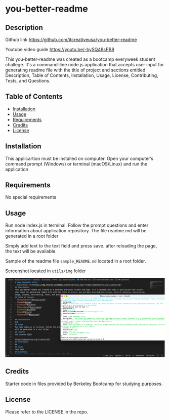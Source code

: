 # you-better-readme

## Description

Github link
https://github.com/itcreativeusa/you-better-readme

Youtube video guide
https://youtu.be/-bySQ48sPB8

This you-better-readme was created as a bootcamp everyweek student challege.
It's a command-line node.js application that accepts user input for generating readme file with the title of project and sections entitled Description, Table of Contents, Installation, Usage, License, Contributing, Tests, and Questions.


## Table of Contents 

- [Installation](#installation)
- [Usage](#usage)
- [Requirements](#requirements)
- [Credits](#credits)
- [License](#license)

## Installation

This applicartion must be installed on computer. Open your computer’s command prompt (Windows) or terminal (macOS/Linux) and run the application
 
## Requirements

No special requirements

## Usage

Run node index.js in terminal.
Follow the prompt questions and enter information about application repository.
The file readme.md will be generated in a root folder

Simply add text to the text field and press save. after reloading the page, the text will be available.
 
Sample of the readme file `sample_README.md` located in a root folder. 
 
Screenshot located in `utils/img` folder

![you-better-readme](utils/img/screenshot.png)

## Credits
 
 Starter code in files provided by Berkeley Bootcamp for studying purposes.

## License

Please refer to the LICENSE in the repo.
